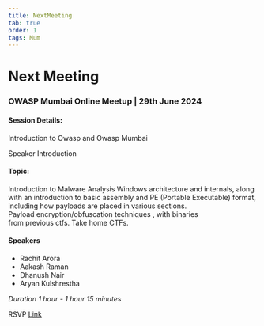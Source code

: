 ```yaml
---
title: NextMeeting
tab: true
order: 1
tags: Mum
---
```


# **Next Meeting**

### OWASP Mumbai Online Meetup | 29th June 2024

#### Session Details:

Introduction to Owasp and Owasp Mumbai

Speaker Introduction

#### Topic:
Introduction to Malware Analysis
Windows architecture and internals, along with an introduction to basic assembly and PE (Portable Executable) format, including how payloads are placed in various sections.  
Payload encryption/obfuscation techniques , with binaries from previous ctfs.
Take home CTFs.

#### Speakers
- Rachit Arora 
- Aakash Raman
- Dhanush Nair
- Aryan Kulshrestha

*Duration 1 hour - 1 hour 15 minutes*

RSVP [Link](https://www.meetup.com/owasp-mumbai-chapter/events/304147147/)
